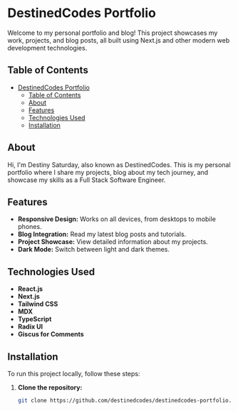 # DestinedCodes Portfolio

Welcome to my personal portfolio and blog! This project showcases my work, projects, and blog posts, all built using Next.js and other modern web development technologies.

## Table of Contents

- [DestinedCodes Portfolio](#destinedcodes-portfolio)
  - [Table of Contents](#table-of-contents)
  - [About](#about)
  - [Features](#features)
  - [Technologies Used](#technologies-used)
  - [Installation](#installation)

## About

Hi, I'm Destiny Saturday, also known as DestinedCodes. This is my personal portfolio where I share my projects, blog about my tech journey, and showcase my skills as a Full Stack Software Engineer.

## Features

- **Responsive Design:** Works on all devices, from desktops to mobile phones.
- **Blog Integration:** Read my latest blog posts and tutorials.
- **Project Showcase:** View detailed information about my projects.
- **Dark Mode:** Switch between light and dark themes.

## Technologies Used

- **React.js**
- **Next.js**
- **Tailwind CSS**
- **MDX**
- **TypeScript**
- **Radix UI**
- **Giscus for Comments**

## Installation

To run this project locally, follow these steps:

1. **Clone the repository:**
   ```sh
   git clone https://github.com/destinedcodes/destinedcodes-portfolio.git
